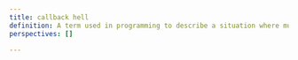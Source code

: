```yaml
---
title: callback hell
definition: A term used in programming to describe a situation where multiple nested callback functions in asynchronous code become hard to read, understand, and maintain. This occurs when asynchronous operations are dependent on the results of previous asynchronous operations, leading to deeply nested callback functions, which can make the code difficult to follow and prone to errors.
perspectives: []

---
```

